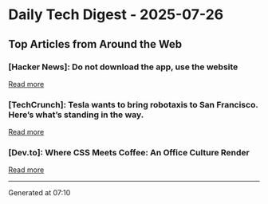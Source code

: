 # Daily Tech Digest - 2025-07-26

## Top Articles from Around the Web

### [Hacker News]: Do not download the app, use the website
[Read more](https://idiallo.com/blog/dont-download-apps)

### [TechCrunch]: Tesla wants to bring robotaxis to San Francisco. Here&#8217;s what&#8217;s standing in the way.
[Read more](https://techcrunch.com/2025/07/25/tesla-wants-to-bring-its-robotaxis-to-san-francisco-heres-whats-standing-in-the-way/)

### [Dev.to]: Where CSS Meets Coffee: An Office Culture Render
[Read more](https://dev.to/chintanonweb/where-css-meets-coffee-an-office-culture-render-2bep)


---
Generated at 07:10
